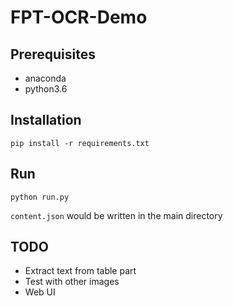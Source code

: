 # FPT-OCR-Demo
## Prerequisites
* anaconda
* python3.6
## Installation
```
pip install -r requirements.txt
```
## Run
```
python run.py
```
`content.json` would be written in the main directory
## TODO
* Extract text from table part
* Test with other images
* Web UI
